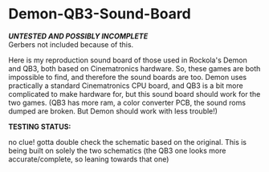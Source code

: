 # Demon-QB3-Sound-Board

***UNTESTED AND POSSIBLY INCOMPLETE***\
Gerbers not included because of this.

Here is my reproduction sound board of those
used in Rockola's Demon and QB3, both based
on Cinematronics hardware. 
So, these games are both impossible to find,
and therefore the sound boards are too.
Demon uses practically a standard Cinematronics
CPU board, and QB3 is a bit more complicated
to make hardware for, but this sound board
should work for the two games.
(QB3 has more ram, a color converter PCB, the sound roms
 dumped are broken. But Demon should work with less trouble!)


**TESTING STATUS:**

no clue! gotta double check the schematic based on the original.
This is being built on solely the two schematics (the QB3 one 
looks more accurate/complete, so leaning towards that one)

